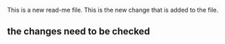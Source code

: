 This is a new read-me file.
This is the new change that is added to the file.
## the changes need to be checked ##
